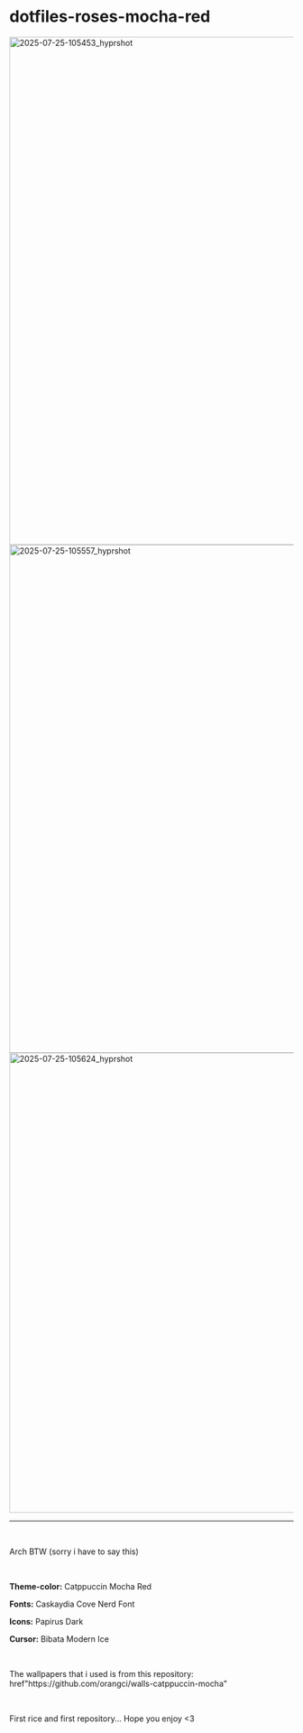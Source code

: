 # dotfiles-roses-mocha-red

<img width="1600" height="900" alt="2025-07-25-105453_hyprshot" src="https://github.com/user-attachments/assets/d4d08588-c5b1-439b-9f95-d35b7a4b68ee" />
<img width="1600" height="900" alt="2025-07-25-105557_hyprshot" src="https://github.com/user-attachments/assets/9d7a4cc8-282e-4045-ac07-8fc6e327386d" />
<img width="1564" height="815" alt="2025-07-25-105624_hyprshot" src="https://github.com/user-attachments/assets/a2a43688-26e7-4105-8cee-b91831fb6267" />

<hr>

<br>

<p>Arch BTW (sorry i have to say this)</p>

<br>

<p><b>Theme-color:</b> Catppuccin Mocha Red</p>
<p><b>Fonts:</b> Caskaydia Cove Nerd Font</p>
<p><b>Icons:</b> Papirus Dark</p>
<p><b>Cursor:</b> Bibata Modern Ice</p>

<br>

<p>The wallpapers that i used is from this repository: <a> href"https://github.com/orangci/walls-catppuccin-mocha" </a></p>

<br>

<p>First rice and first repository... Hope you enjoy <3</p>
